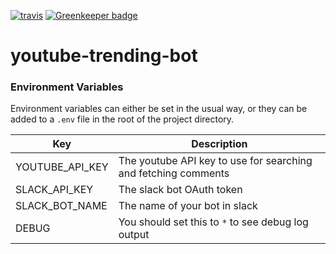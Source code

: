 [![travis](https://travis-ci.org/Weetbix/youtube-trending-bot.svg?branch=master)](https://travis-ci.org/Weetbix/youtube-trending-bot) [![Greenkeeper badge](https://badges.greenkeeper.io/Weetbix/youtube-trending-bot.svg)](https://greenkeeper.io/)

# youtube-trending-bot

### Environment Variables

Environment variables can either be set in the usual way, or they can be added to a `.env` file in the root of the project directory.

| Key             | Description                                                    |
| --------------- | -------------------------------------------------------------- |
| YOUTUBE_API_KEY | The youtube API key to use for searching and fetching comments |
| SLACK_API_KEY   | The slack bot OAuth token                                      |
| SLACK_BOT_NAME  | The name of your bot in slack                                  |
| DEBUG           | You should set this to `*` to see debug log output             |
